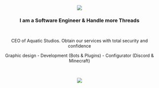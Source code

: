 <h1 align="center">
    <img src="https://readme-typing-svg.herokuapp.com/?font=Righteous&size=35&center=true&vCenter=true&width=500&height=70&duration=4000&lines=Wassup+👋;+I'm+Vasty!;" />
</h1>

<h3 align="center">I am a Software Engineer & Handle more Threads</h3>

<br/>

<div align="center">

 CEO of Aquatic Studios. Obtain our services with total security and confidence
 
 Graphic design - Development (Bots & Plugins) - Configurator (Discord & Minecraft)
 
</div>
<h2 align="center">  </h2>
<br/>
<div align="center">
    <img src="https://skillicons.dev/icons?i=java,nodejs,idea,vscode,html,css,bots,discord,kotlin,maven,ps,js,git,mysql" />
</div>

